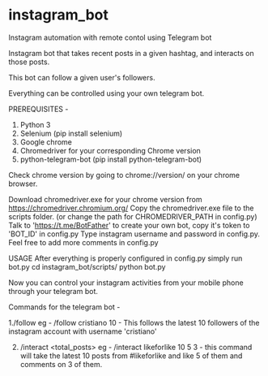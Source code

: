 # instagram_bot
Instagram automation with remote contol using Telegram bot

Instagram bot that takes recent posts in a given hashtag, and interacts on those posts.

This bot can follow a given user's followers.

Everything can be controlled using your own telegram bot.


PREREQUISITES - 
1. Python 3
2. Selenium (pip install selenium)
3. Google chrome
4. Chromedriver for your corresponding Chrome version
5. python-telegram-bot (pip install python-telegram-bot)
	
Check chrome version by going to chrome://version/ on your chrome browser.

Download chromedriver.exe for your chrome version from https://chromedriver.chromium.org/
Copy the chromedriver.exe file to the scripts folder. (or change the path for CHROMEDRIVER_PATH in config.py)
Talk to 'https://t.me/BotFather' to create your own bot, copy it's token to 'BOT_ID' in config.py
Type instagram username and password in config.py.
Feel free to add more comments in config.py
	
USAGE 
After everything is properly configured in config.py simply run bot.py
	cd instagram_bot/scripts/
	python bot.py
	
Now you can control your instagram activities from your mobile phone through your telegram bot.

Commands for the telegram bot - 

1./follow <user> <No-of-people-to-follow>
	eg - /follow cristiano 10 - This follows the latest 10 followers of the instagram account with username 'cristiano'

2. /interact <hashtag> <total_posts> <max-likes> <max-comments>
	eg - /interact likeforlike 10 5 3 - this command will take the latest 10 posts from #likeforlike and like 5 of them and comments on 3 of them.
